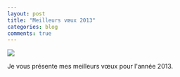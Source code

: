 ```yaml
---
layout: post
title: "Meilleurs vœux 2013"
categories: blog
comments: true
---
```


![](https://github.com/homeostasie/bouquins/raw/master/_pics/blog/2021/new-year.gif)

Je vous présente mes meilleurs vœux pour l'année 2013. 